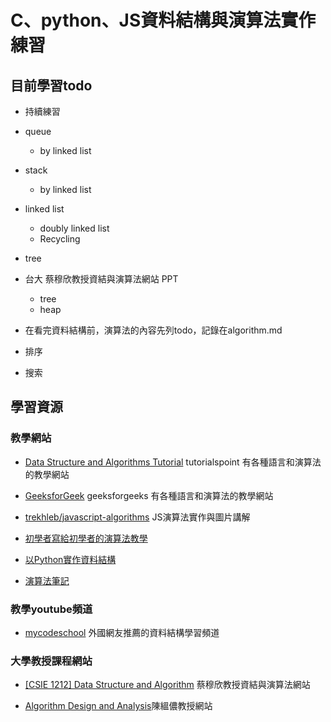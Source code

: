 # C、python、JS資料結構與演算法實作練習

## 目前學習todo
* 持續練習
* queue
	* by linked list
* stack
	* by linked list
* linked list
	* doubly linked list
	* Recycling
* tree
* 台大 蔡穆欣教授資結與演算法網站 PPT
	* tree
	* heap
	
* 在看完資料結構前，演算法的內容先列todo，記錄在algorithm.md
* 排序
* 搜索

## 學習資源
### 教學網站
* [Data Structure and Algorithms Tutorial](https://www.tutorialspoint.com/data_structures_algorithms/) tutorialspoint 有各種語言和演算法的教學網站

* [GeeksforGeek](https://www.geeksforgeeks.org/) geeksforgeeks 有各種語言和演算法的教學網站

* [trekhleb/javascript-algorithms](https://github.com/trekhleb/javascript-algorithms/tree/master/src/data-structures/tree)  JS演算法實作與圖片講解

* [初學者寫給初學者的演算法教學](http://alrightchiu.github.io/SecondRound/)

* [以Python實作資料結構](https://super9.space/archives/1105)

* [演算法筆記](http://www.csie.ntnu.edu.tw/~u91029/index.html)

### 教學youtube頻道
* [mycodeschool](https://www.youtube.com/channel/UClEEsT7DkdVO_fkrBw0OTrA) 外國網友推薦的資料結構學習頻道

### 大學教授課程網站
* [[CSIE 1212] Data Structure and Algorithm](https://www.csie.ntu.edu.tw/~hsinmu/courses/dsa_17spring) 蔡穆欣教授資結與演算法網站

* [Algorithm Design and Analysis](https://www.csie.ntu.edu.tw/~yvchen/f107-ada/)陳縕儂教授網站
